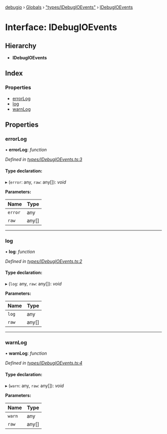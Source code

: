 [debugio](../README.md) › [Globals](../globals.md) › ["types/IDebugIOEvents"](../modules/_types_idebugioevents_.md) › [IDebugIOEvents](_types_idebugioevents_.idebugioevents.md)

# Interface: IDebugIOEvents

## Hierarchy

* **IDebugIOEvents**

## Index

### Properties

* [errorLog](_types_idebugioevents_.idebugioevents.md#errorlog)
* [log](_types_idebugioevents_.idebugioevents.md#log)
* [warnLog](_types_idebugioevents_.idebugioevents.md#warnlog)

## Properties

###  errorLog

• **errorLog**: *function*

*Defined in [types/IDebugIOEvents.ts:3](https://github.com/kislball/debugio/blob/264cb0b/src/types/IDebugIOEvents.ts#L3)*

#### Type declaration:

▸ (`error`: any, `raw`: any[]): *void*

**Parameters:**

Name | Type |
------ | ------ |
`error` | any |
`raw` | any[] |

___

###  log

• **log**: *function*

*Defined in [types/IDebugIOEvents.ts:2](https://github.com/kislball/debugio/blob/264cb0b/src/types/IDebugIOEvents.ts#L2)*

#### Type declaration:

▸ (`log`: any, `raw`: any[]): *void*

**Parameters:**

Name | Type |
------ | ------ |
`log` | any |
`raw` | any[] |

___

###  warnLog

• **warnLog**: *function*

*Defined in [types/IDebugIOEvents.ts:4](https://github.com/kislball/debugio/blob/264cb0b/src/types/IDebugIOEvents.ts#L4)*

#### Type declaration:

▸ (`warn`: any, `raw`: any[]): *void*

**Parameters:**

Name | Type |
------ | ------ |
`warn` | any |
`raw` | any[] |
